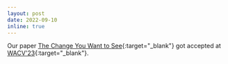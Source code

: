 ```yaml
---
layout: post
date: 2022-09-10
inline: true
---
```


Our paper [The Change You Want to See](https://www.robots.ox.ac.uk/~vgg/research/cyws/){:target="\_blank"} got accepted at [WACV'23](https://wacv2023.thecvf.com/){:target="\_blank"}.
